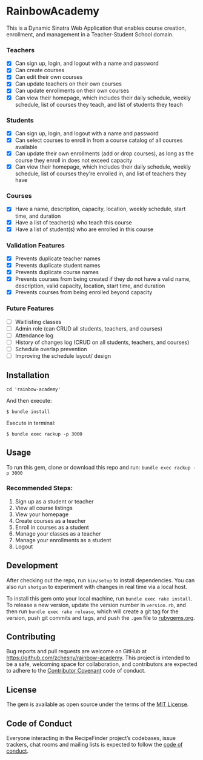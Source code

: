 # RainbowAcademy

This is a Dynamic Sinatra Web Application that enables course creation, enrollment, and management in a Teacher-Student School domain.

### Teachers
- [x] Can sign up, login, and logout with a name and password
- [x] Can create courses 
- [x] Can edit their own courses 
- [x] Can update teachers on their own courses 
- [x] Can update enrollments on their own courses
- [x] Can view their homepage, which includes their daily schedule, weekly schedule, list of courses they teach, and list of students they teach

### Students 
- [x] Can sign up, login, and logout with a name and password
- [x] Can select courses to enroll in from a course catalog of all courses available 
- [x] Can update their own enrollments (add or drop courses), as long as the course they enroll in does not exceed capacity
- [x] Can view their homepage, which includes their daily schedule, weekly schedule, list of courses they're enrolled in, and list of teachers they have

### Courses
- [x] Have a name, description, capacity, location, weekly schedule, start time, and duration 
- [x] Have a list of teacher(s) who teach this course 
- [x] Have a list of student(s) who are enrolled in this course

### Validation Features
- [x] Prevents duplicate teacher names 
- [x] Prevents duplicate student names 
- [x] Prevents duplicate course names 
- [x] Prevents courses from being created if they do not have a valid name, description, valid capacity, location, start time, and duration
- [x] Prevents courses from being enrolled beyond capacity 

### Future Features
- [ ] Waitlisting classes 
- [ ] Admin role (can CRUD all students, teachers, and courses)
- [ ] Attendance log 
- [ ] History of changes log (CRUD on all students, teachers, and courses)
- [ ] Schedule overlap prevention 
- [ ] Improving the schedule layout/ design

## Installation

```
cd 'rainbow-academy'
```

And then execute:

    $ bundle install

Execute in terminal:

    $ bundle exec rackup -p 3000

## Usage

To run this gem, clone or download this repo and run: `bundle exec rackup -p 3000`

### Recommended Steps:

1. Sign up as a student or teacher
2. View all course listings 
3. View your homepage
4. Create courses as a teacher
5. Enroll in courses as a student
6. Manage your classes as a teacher
7. Manage your enrollments as a student 
8. Logout

## Development

After checking out the repo, run `bin/setup` to install dependencies. You can also run `shotgun` to experiment with changes in real time via a local host.

To install this gem onto your local machine, run `bundle exec rake install`. To release a new version, update the version number in `version.rb`, and then run `bundle exec rake release`, which will create a git tag for the version, push git commits and tags, and push the `.gem` file to [rubygems.org](https://rubygems.org).


## Contributing

Bug reports and pull requests are welcome on GitHub at https://github.com/zchesny/rainbow-academy. This project is intended to be a safe, welcoming space for collaboration, and contributors are expected to adhere to the [Contributor Covenant](http://contributor-covenant.org) code of conduct.

## License

The gem is available as open source under the terms of the [MIT License](https://opensource.org/licenses/MIT).

## Code of Conduct

Everyone interacting in the RecipeFinder project’s codebases, issue trackers, chat rooms and mailing lists is expected to follow the [code of conduct](https://github.com/'zchesny'/recipe_finder/blob/master/CODE_OF_CONDUCT.md).
